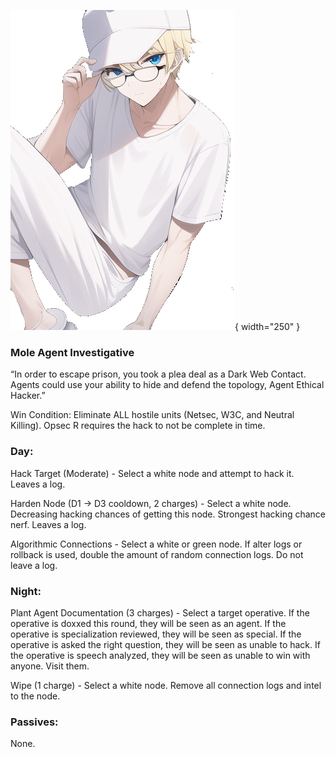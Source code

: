 ![agentethicalhacker.png](Images/agentethicalhacker.png){ width="250" }

### **Mole Agent Investigative**

“In order to escape prison, you took a plea deal as a Dark Web Contact. Agents could use your ability to hide and defend the topology, Agent Ethical Hacker.”

Win Condition: Eliminate ALL hostile units (Netsec, W3C, and Neutral Killing). Opsec R requires the hack to not be complete in time.

### **Day:**

Hack Target (Moderate) - Select a white node and attempt to hack it. Leaves a log.

Harden Node (D1 -> D3 cooldown, 2 charges) - Select a white node. Decreasing hacking chances of getting this node. Strongest hacking chance nerf. Leaves a log.

Algorithmic Connections - Select a white or green node. If alter logs or rollback is used, double the amount of random connection logs. Do not leave a log.

### **Night:**

Plant Agent Documentation (3 charges) - Select a target operative. If the operative is doxxed this round, they will be seen as an agent. If the operative is specialization reviewed, they will be seen as special. If the operative is asked the right question, they will be seen as unable to hack. If the operative is speech analyzed, they will be seen as unable to win with anyone. Visit them.

Wipe (1 charge) - Select a white node. Remove all connection logs and intel to the node.

### **Passives:**

None.